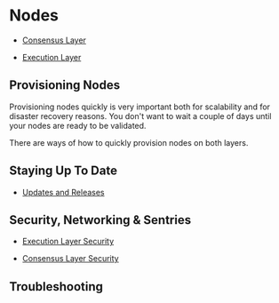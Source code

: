 # Nodes

* [Consensus Layer](cl/) 

* [Execution Layer](el/)


## Provisioning Nodes

Provisioning nodes quickly is very important both for scalability and for
disaster recovery reasons. You don't want to wait a couple of days until your
nodes are ready to be validated.

There are ways of how to quickly provision nodes on both layers.


## Staying Up To Date

* [Updates and Releases](updates-releases.md)

## Security, Networking & Sentries

* [Execution Layer Security]()

* [Consensus Layer Security]()

## Troubleshooting
